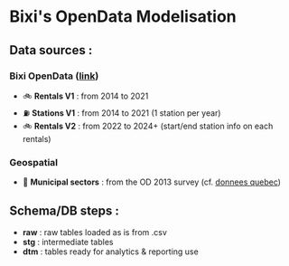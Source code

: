 
# Bixi's OpenData Modelisation

## Data sources :

### Bixi OpenData ([link](https://bixi.com/fr/donnees-ouvertes/))

- 🚲 **Rentals V1** : from 2014 to 2021
- ⛽ **Stations V1** : from 2014 to 2021 (1 station per year)
- 🚲 **Rentals V2** : from 2022 to 2024+ (start/end station info on each rentals)

### Geospatial

- 🧭 **Municipal sectors** : from the OD 2013 survey (cf. [donnees quebec](https://www.donneesquebec.ca/recherche/dataset/artm-secteurs-municipaux-od13/resource/95ab084b-727e-4322-9433-0fed7baa690d))

## Schema/DB steps :

- **raw** : raw tables loaded as is from .csv
- **stg** : intermediate tables
- **dtm** : tables ready for analytics & reporting use
